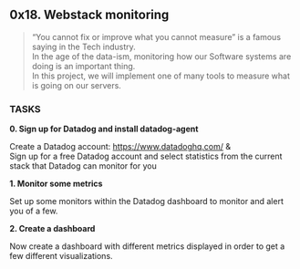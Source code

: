 ## 0x18. Webstack monitoring

> “You cannot fix or improve what you cannot measure” is a famous saying in the Tech industry.\
> In the age of the data-ism, monitoring how our Software systems are doing is an important thing.\
> In this project, we will implement one of many tools to measure what is going on our servers.


### TASKS

**0. Sign up for Datadog and install datadog-agent**

Create a Datadog account: https://www.datadoghq.com/ &\
Sign up for a free Datadog account and select statistics from the current\
stack that Datadog can monitor for you

**1. Monitor some metrics**

Set up some monitors within the Datadog dashboard to monitor and alert you of a few.

**2. Create a dashboard**

Now create a dashboard with different metrics displayed in order to get a\
few different visualizations.
